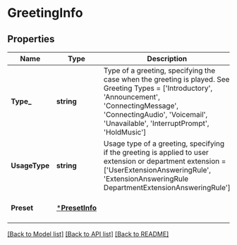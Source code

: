 # GreetingInfo

## Properties
Name | Type | Description | Notes
------------ | ------------- | ------------- | -------------
**Type_** | **string** | Type of a greeting, specifying the case when the greeting is played. See Greeting Types &#x3D; [&#39;Introductory&#39;, &#39;Announcement&#39;, &#39;ConnectingMessage&#39;, &#39;ConnectingAudio&#39;, &#39;Voicemail&#39;, &#39;Unavailable&#39;, &#39;InterruptPrompt&#39;, &#39;HoldMusic&#39;] | [optional] [default to null]
**UsageType** | **string** | Usage type of a greeting, specifying if the greeting is applied to user extension or department extension &#x3D; [&#39;UserExtensionAnsweringRule&#39;, &#39;ExtensionAnsweringRule DepartmentExtensionAnsweringRule&#39;] | [optional] [default to null]
**Preset** | [***PresetInfo**](PresetInfo.md) |  | [optional] [default to null]

[[Back to Model list]](../README.md#documentation-for-models) [[Back to API list]](../README.md#documentation-for-api-endpoints) [[Back to README]](../README.md)



